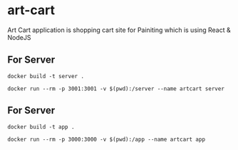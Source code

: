 # art-cart
Art Cart application is shopping cart site for Painiting which is using React &amp; NodeJS


## For Server
`docker build -t server .`

`docker run --rm -p 3001:3001 -v $(pwd):/server --name artcart server`


## For Server
`docker build -t app .`

`docker run --rm -p 3000:3000 -v $(pwd):/app --name artcart app`